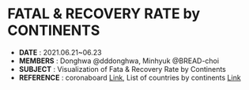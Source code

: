 # FATAL & RECOVERY RATE by CONTINENTS
- __DATE__ : 2021.06.21~06.23
- __MEMBERS__ : Donghwa @dddonghwa, Minhyuk @BREAD-choi
- __SUBJECT__ : Visualization of Fata & Recovery Rate by Continents 
- __REFERENCE__ : coronaboard [Link](https://coronaboard.kr/), List of countries by continents [Link](https://ko.wikipedia.org/wiki/%EB%8C%80%EB%A5%99%EB%B3%84_%EB%82%98%EB%9D%BC_%EB%AA%A9%EB%A1%9D)
